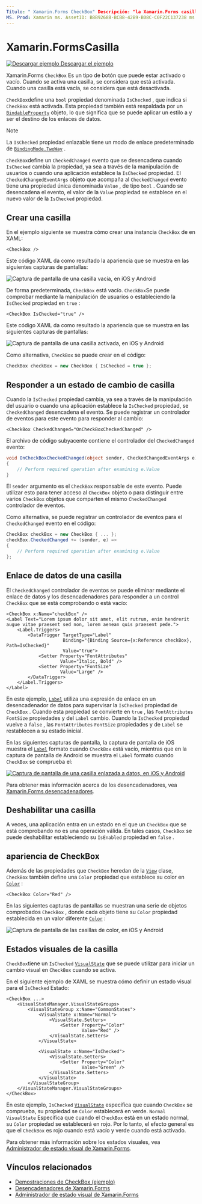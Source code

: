 ```yaml
---
Título: " Xamarin.Forms CheckBox" Descripción: "la Xamarin.Forms casilla es un tipo de botón que puede estar activado o vacío. Cuando se activa una casilla, se considera que está activada. Cuando una casilla está vacía, se considera que está desactivada ".
MS. Prod: Xamarin ms. AssetID: B8B9268B-BCB8-42B9-B08C-C0F22C137238 ms. Technology: Xamarin-Forms Author: davidbritch ms. Author: dabritch ms. Date: 06/11/2019 no-LOC: [ Xamarin.Forms , Xamarin.Essentials ]
---
```


# <a name="xamarinforms-checkbox"></a>Xamarin.FormsCasilla

[![Descargar ejemplo](~/media/shared/download.png) Descargar el ejemplo](https://docs.microsoft.com/samples/xamarin/xamarin-forms-samples/userinterface-checkboxdemos/)

Xamarin.Forms `CheckBox` Es un tipo de botón que puede estar activado o vacío. Cuando se activa una casilla, se considera que está activada. Cuando una casilla está vacía, se considera que está desactivada.

`CheckBox`define una `bool` propiedad denominada `IsChecked` , que indica si `CheckBox` está activada. Esta propiedad también está respaldada por un [`BindableProperty`](xref:Xamarin.Forms.BindableProperty) objeto, lo que significa que se puede aplicar un estilo a y ser el destino de los enlaces de datos.

> [!NOTE]
> La `IsChecked` propiedad enlazable tiene un modo de enlace predeterminado de [`BindingMode.TwoWay`](xref:Xamarin.Forms.BindingMode.TwoWay) .

`CheckBox`define un `CheckedChanged` evento que se desencadena cuando `IsChecked` cambia la propiedad, ya sea a través de la manipulación de usuarios o cuando una aplicación establece la `IsChecked` propiedad. El `CheckedChangedEventArgs` objeto que acompaña al `CheckedChanged` evento tiene una propiedad única denominada `Value` , de tipo `bool` . Cuando se desencadena el evento, el valor de la `Value` propiedad se establece en el nuevo valor de la `IsChecked` propiedad.

## <a name="create-a-checkbox"></a>Crear una casilla

En el ejemplo siguiente se muestra cómo crear una instancia `CheckBox` de en XAML:

```xaml
<CheckBox />
```

Este código XAML da como resultado la apariencia que se muestra en las siguientes capturas de pantallas:

![Captura de pantalla de una casilla vacía, en iOS y Android](checkbox-images/checkbox-empty.png "Casilla vacío")

De forma predeterminada, `CheckBox` está vacío. `CheckBox`Se puede comprobar mediante la manipulación de usuarios o estableciendo la `IsChecked` propiedad en `true` :

```xaml
<CheckBox IsChecked="true" />
```

Este código XAML da como resultado la apariencia que se muestra en las siguientes capturas de pantallas:

![Captura de pantalla de una casilla activada, en iOS y Android](checkbox-images/checkbox-checked.png "Casilla activada")

Como alternativa, `CheckBox` se puede crear en el código:

```csharp
CheckBox checkBox = new CheckBox { IsChecked = true };
```

## <a name="respond-to-a-checkbox-changing-state"></a>Responder a un estado de cambio de casilla

Cuando la `IsChecked` propiedad cambia, ya sea a través de la manipulación del usuario o cuando una aplicación establece la `IsChecked` propiedad, se `CheckedChanged` desencadena el evento. Se puede registrar un controlador de eventos para este evento para responder al cambio:

```xaml
<CheckBox CheckedChanged="OnCheckBoxCheckedChanged" />
```

El archivo de código subyacente contiene el controlador del `CheckedChanged` evento:

```csharp
void OnCheckBoxCheckedChanged(object sender, CheckedChangedEventArgs e)
{
    // Perform required operation after examining e.Value
}
```

El `sender` argumento es el `CheckBox` responsable de este evento. Puede utilizar esto para tener acceso al `CheckBox` objeto o para distinguir entre varios `CheckBox` objetos que comparten el mismo `CheckedChanged` controlador de eventos.

Como alternativa, se puede registrar un controlador de eventos para el `CheckedChanged` evento en el código:

```csharp
CheckBox checkBox = new CheckBox { ... };
checkBox.CheckedChanged += (sender, e) =>
{
    // Perform required operation after examining e.Value
};
```

## <a name="data-bind-a-checkbox"></a>Enlace de datos de una casilla

El `CheckedChanged` controlador de eventos se puede eliminar mediante el enlace de datos y los desencadenadores para responder a un control `CheckBox` que se está comprobando o está vacío:

```xaml
<CheckBox x:Name="checkBox" />
<Label Text="Lorem ipsum dolor sit amet, elit rutrum, enim hendrerit augue vitae praesent sed non, lorem aenean quis praesent pede.">
    <Label.Triggers>
        <DataTrigger TargetType="Label"
                     Binding="{Binding Source={x:Reference checkBox}, Path=IsChecked}"
                     Value="true">
            <Setter Property="FontAttributes"
                    Value="Italic, Bold" />
            <Setter Property="FontSize"
                    Value="Large" />
        </DataTrigger>
    </Label.Triggers>
</Label>
```

En este ejemplo, [`Label`](xref:Xamarin.Forms.Label) utiliza una expresión de enlace en un desencadenador de datos para supervisar la `IsChecked` propiedad de `CheckBox` . Cuando esta propiedad se convierte en `true` , las `FontAttributes` `FontSize` propiedades y del `Label` cambio. Cuando la `IsChecked` propiedad vuelve a `false` , las `FontAttributes` `FontSize` propiedades y de `Label` se restablecen a su estado inicial.

En las siguientes capturas de pantalla, la captura de pantalla de iOS muestra el [`Label`](xref:Xamarin.Forms.Label) formato cuando `CheckBox` está vacío, mientras que en la captura de pantalla de Android se muestra el `Label` formato cuando `CheckBox` se comprueba el:

[![Captura de pantalla de una casilla enlazada a datos, en iOS y Android](checkbox-images/checkbox-databinding.png "Casilla enlazado a datos")](checkbox-images/checkbox-databinding-large.png#lightbox "Casilla enlazado a datos")

Para obtener más información acerca de los desencadenadores, vea [ Xamarin.Forms desencadenadores](~/xamarin-forms/app-fundamentals/triggers.md).

## <a name="disable-a-checkbox"></a>Deshabilitar una casilla

A veces, una aplicación entra en un estado en el que un `CheckBox` que se está comprobando no es una operación válida. En tales casos, `CheckBox` se puede deshabilitar estableciendo su `IsEnabled` propiedad en `false` .

## <a name="checkbox-appearance"></a>apariencia de CheckBox

Además de las propiedades que `CheckBox` heredan de la [`View`](xref:Xamarin.Forms.View) clase, `CheckBox` también define una `Color` propiedad que establece su color en [`Color`](xref:Xamarin.Forms.Color) :

```xaml
<CheckBox Color="Red" />
```

En las siguientes capturas de pantallas se muestran una serie de objetos comprobados `CheckBox` , donde cada objeto tiene su `Color` propiedad establecida en un valor diferente [`Color`](xref:Xamarin.Forms.Color) :

![Captura de pantalla de las casillas de color, en iOS y Android](checkbox-images/checkbox-colors.png "Casilla coloreado")

## <a name="checkbox-visual-states"></a>Estados visuales de la casilla

`CheckBox`tiene un `IsChecked` [`VisualState`](xref:Xamarin.Forms.VisualState) que se puede utilizar para iniciar un cambio visual en `CheckBox` cuando se activa.

En el siguiente ejemplo de XAML se muestra cómo definir un estado visual para el `IsChecked` Estado:

```xaml
<CheckBox ...>
    <VisualStateManager.VisualStateGroups>
        <VisualStateGroup x:Name="CommonStates">
            <VisualState x:Name="Normal">
                <VisualState.Setters>
                    <Setter Property="Color"
                            Value="Red" />
                </VisualState.Setters>
            </VisualState>

            <VisualState x:Name="IsChecked">
                <VisualState.Setters>
                    <Setter Property="Color"
                            Value="Green" />
                </VisualState.Setters>
            </VisualState>
        </VisualStateGroup>
    </VisualStateManager.VisualStateGroups>
</CheckBox>
```

En este ejemplo, `IsChecked` [`VisualState`](xref:Xamarin.Forms.VisualState) especifica que cuando `CheckBox` se comprueba, su propiedad se `Color` establecerá en verde. `Normal` `VisualState` Especifica que cuando el `CheckBox` está en un estado normal, su `Color` propiedad se establecerá en rojo. Por lo tanto, el efecto general es que el `CheckBox` es rojo cuando está vacío y verde cuando está activado.

Para obtener más información sobre los estados visuales, vea [Administrador de estado visual de Xamarin.Forms](~/xamarin-forms/user-interface/visual-state-manager.md).

## <a name="related-links"></a>Vínculos relacionados

- [Demostraciones de CheckBox (ejemplo)](https://docs.microsoft.com/samples/xamarin/xamarin-forms-samples/userinterface-checkboxdemos/)
- [Desencadenadores de Xamarin.Forms](~/xamarin-forms/app-fundamentals/triggers.md)
- [Administrador de estado visual de Xamarin.Forms](~/xamarin-forms/user-interface/visual-state-manager.md)
